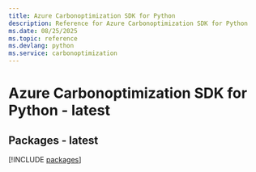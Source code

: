 ```yaml
---
title: Azure Carbonoptimization SDK for Python
description: Reference for Azure Carbonoptimization SDK for Python
ms.date: 08/25/2025
ms.topic: reference
ms.devlang: python
ms.service: carbonoptimization
---
```

# Azure Carbonoptimization SDK for Python - latest
## Packages - latest
[!INCLUDE [packages](carbonoptimization-index.md)]